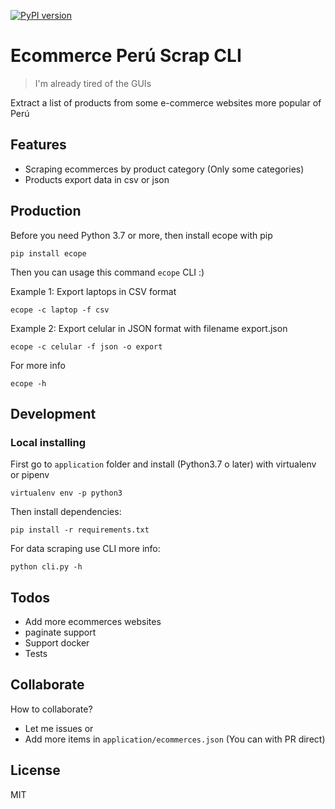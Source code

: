[![PyPI version](https://badge.fury.io/py/ecope.svg)](https://badge.fury.io/py/ecope)
# Ecommerce Perú Scrap CLI
> I'm already tired of the GUIs

Extract a list of products from some e-commerce websites more popular of Perú

## Features
- Scraping ecommerces by product category (Only some categories)
- Products export data in csv or json 

## Production 

Before you need Python 3.7 or more, then install ecope with pip

`pip install ecope`

Then you can usage this command `ecope` CLI :) 

Example 1: Export laptops in CSV format 

`ecope -c laptop -f csv`

Example 2: Export celular in JSON format with filename export.json

`ecope -c celular -f json -o export`

For more info

`ecope -h` 


## Development 

### Local installing 

First go to `application` folder and install (Python3.7 o later) with virtualenv or pipenv

`virtualenv env -p python3`

Then install dependencies:

` pip install -r requirements.txt `

For data scraping use CLI more info:

`python cli.py -h` 

## Todos
* Add more ecommerces websites
* paginate support 
* Support docker
* Tests


## Collaborate

How to collaborate?

* Let me issues or 
* Add more items in `application/ecommerces.json` (You can with PR direct)



License
----
MIT
